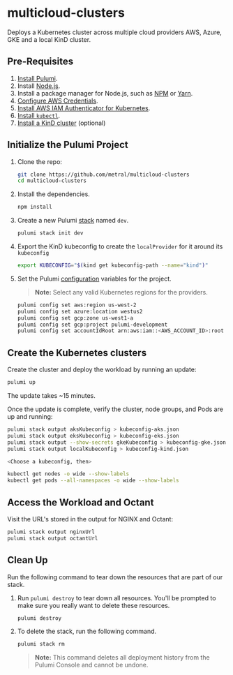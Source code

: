 # multicloud-clusters

Deploys a Kubernetes cluster across multiple cloud providers AWS, Azure, GKE and a local KinD cluster.

## Pre-Requisites

1. [Install Pulumi](https://www.pulumi.com/docs/reference/install).
1. Install [Node.js](https://nodejs.org/en/download).
1. Install a package manager for Node.js, such as [NPM](https://www.npmjs.com/get-npm) or [Yarn](https://yarnpkg.com/lang/en/docs/install).
1. [Configure AWS Credentials](https://www.pulumi.com/docs/reference/clouds/aws/setup/).
1. [Install AWS IAM Authenticator for Kubernetes](https://docs.aws.amazon.com/eks/latest/userguide/install-aws-iam-authenticator.html).
1. [Install `kubectl`](https://kubernetes.io/docs/tasks/tools/install-kubectl/#install-kubectl).
1. [Install a KinD cluster](https://github.com/kubernetes-sigs/kind) (optional)

## Initialize the Pulumi Project

1.  Clone the repo:

    ```bash
    git clone https://github.com/metral/multicloud-clusters
	cd multicloud-clusters
    ```

1.  Install the dependencies.

    ```bash
    npm install
    ```

1.  Create a new Pulumi [stack][stack] named `dev`.

    ```bash
    pulumi stack init dev
    ```

1.  Export the KinD kubeconfig to create the `localProvider` for it around its
    `kubeconfig`

    ```bash
    export KUBECONFIG="$(kind get kubeconfig-path --name="kind")" 
    ```

1. Set the Pulumi [configuration][pulumi-config] variables for the project.

    > **Note:** Select any valid Kubernetes regions for the providers.

    ```bash
    pulumi config set aws:region us-west-2
    pulumi config set azure:location westus2
    pulumi config set gcp:zone us-west1-a 
    pulumi config set gcp:project pulumi-development
    pulumi config set accountIdRoot arn:aws:iam::<AWS_ACCOUNT_ID>:root (optional - only needed for EKS dev role and group demo)
    ```

## Create the Kubernetes clusters

Create the cluster and deploy the workload by running an update:

```bash
pulumi up
```

The update takes ~15 minutes.

Once the update is complete, verify the cluster, node groups, and Pods are up
and running:

```bash
pulumi stack output aksKubeconfig > kubeconfig-aks.json
pulumi stack output eksKubeconfig > kubeconfig-eks.json
pulumi stack output --show-secrets gkeKubeconfig > kubeconfig-gke.json
pulumi stack output localKubeconfig > kubeconfig-kind.json

<Choose a kubeconfig, then>

kubectl get nodes -o wide --show-labels
kubectl get pods --all-namespaces -o wide --show-labels
```

## Access the Workload and Octant

Visit the URL's stored in the output for NGINX and Octant:

```bash
pulumi stack output nginxUrl
pulumi stack output octantUrl
```

## Clean Up

Run the following command to tear down the resources that are part of our
stack.

1. Run `pulumi destroy` to tear down all resources.  You'll be prompted to make
   sure you really want to delete these resources.

   ```bash
   pulumi destroy
   ```

1. To delete the stack, run the following command.

   ```bash
   pulumi stack rm
   ```
   > **Note:** This command deletes all deployment history from the Pulumi
   > Console and cannot be undone.

[stack]: https://www.pulumi.com/docs/reference/stack.md"
[pulumi-config]: https://www.pulumi.com/docs/reference/config"
